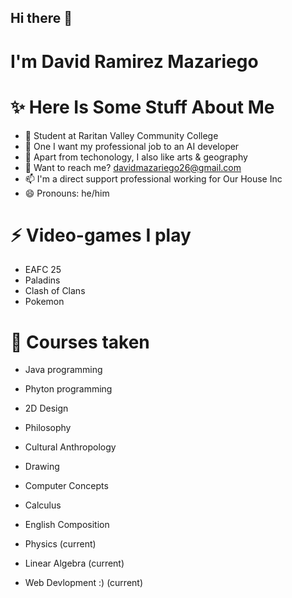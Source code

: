 ## Hi there 👋
# I'm David Ramirez Mazariego

# ✨ Here Is Some Stuff About Me

- 🔭 Student at Raritan Valley Community College
- 🌱 One I want my professional job to an AI developer
- 🤔 Apart from techonology, I also like arts & geography
- 💬 Want to reach me? davidmazariego26@gmail.com
- 📫 I'm a direct support professional working for Our House Inc
- 😄 Pronouns: he/him
 
# ⚡ Video-games I play

- EAFC 25
- Paladins
- Clash of Clans
- Pokemon

# 👋 Courses taken

- Java programming
- Phyton programming
- 2D Design
- Philosophy
- Cultural Anthropology
- Drawing
- Computer Concepts
- Calculus
- English Composition
  
- Physics (current)
- Linear Algebra (current)
- Web Devlopment :) (current)
